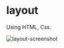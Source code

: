 # layout
Using HTML, Css.


![layout-screenshot](https://github.com/hailyehzombie/layout/assets/116345254/ae714d71-64c7-4309-adcd-18379afb119c)
